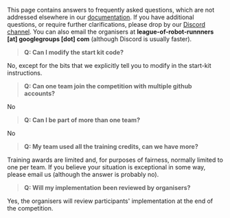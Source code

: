 This page contains answers to frequently asked questions, which are not addressed elsewhere in our [documentation](http://leagueofrobotrunners.org/resources). If you have additional questions, or require further clarifications, please drop by our [Discord channel](https://discord.gg/CEYT4g4raR). You can also email the organisers at **league-of-robot-runnners [at] googlegroups [dot] com** (although Discord is usually faster).

> **Q: Can I modify the start kit code?**

No, except for the bits that we explicitly tell you to modify in the start-kit instructions.

> **Q: Can one team join the competition with multiple github accounts?**

No

> **Q: Can I be part of more than one team?**

No

> **Q: My team used all the training credits, can we have more?**

Training awards are limited and, for purposes of fairness, normally limited to one per team. If you believe your situation is exceptional in some way, please email us (although the answer is probably no). 

> **Q: Will my implementation been reviewed by organisers?**

Yes, the organisers will review participants' implementation at the end of the competition.
